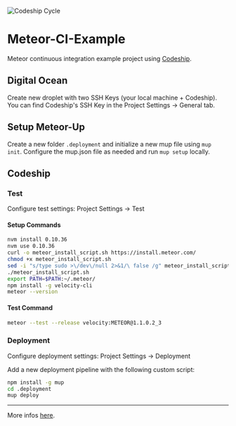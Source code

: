 ![Codeship Cycle](https://d1089v03p3mzyq.cloudfront.net/assets/website/pages/features/features-automate-022f2152af1a83434bcd3d3230f880d7.svg)

# Meteor-CI-Example
Meteor continuous integration example project using [Codeship](https://codeship.com).

## Digital Ocean
Create new droplet with two SSH Keys (your local machine + Codeship). You can find Codeship's SSH Key in the Project Settings -> General tab.

## Setup Meteor-Up
Create a new folder ``.deployment`` and initialize a new mup file using ``mup init``. Configure the mup.json file as needed and run ``mup setup`` locally.

## Codeship

### Test
Configure test settings: Project Settings -> Test

#### Setup Commands
```bash
nvm install 0.10.36
nvm use 0.10.36
curl -o meteor_install_script.sh https://install.meteor.com/
chmod +x meteor_install_script.sh
sed -i "s/type sudo >\/dev\/null 2>&1/\ false /g" meteor_install_script.sh
./meteor_install_script.sh
export PATH=$PATH:~/.meteor/
npm install -g velocity-cli
meteor --version
```

#### Test Command
```bash
meteor --test --release velocity:METEOR@1.1.0.2_3
```

### Deployment
Configure deployment settings: Project Settings -> Deployment

Add a new deployment pipeline with the following custom script:

```bash
npm install -g mup
cd .deployment
mup deploy
```

---
More infos [here](http://howwedoapps.com/2015/07/27/how-i-develop-meteorjs-apps-part-3-continuous-integration-and-delivery-of-your-meteor-package-for-everything-project).
